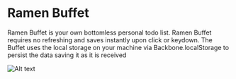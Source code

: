 # Ramen Buffet

Ramen Buffet is your own bottomless personal todo list. Ramen Buffet requires no refreshing and saves instantly upon click or keydown. The Buffet uses the local storage on your machine via Backbone.localStorage to persist the data saving it as it is received

![Alt text](https://raw.githubusercontent.com/evturn/ramen-buffet/master/assets/ramen-buffet-close.png)
